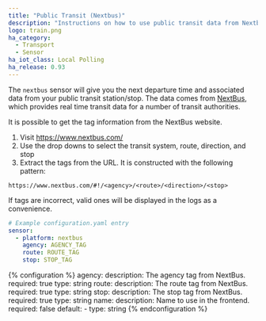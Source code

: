```yaml
---
title: "Public Transit (Nextbus)"
description: "Instructions on how to use public transit data from Nextbus in Home Assistant."
logo: train.png
ha_category:
  - Transport
  - Sensor
ha_iot_class: Local Polling
ha_release: 0.93
---
```


The `nextbus` sensor will give you the next departure time and associated data from your public transit station/stop. The data comes from [NextBus](https://www.nextbus.com), which provides real time transit data for a number of transit authorities.

It is possible to get the tag information from the NextBus website.

  1. Visit https://www.nextbus.com/
  2. Use the drop downs to select the transit system, route, direction, and stop
  3. Extract the tags from the URL. It is constructed with the following pattern:

    https://www.nextbus.com/#!/<agency>/<route>/<direction>/<stop>

If tags are incorrect, valid ones will be displayed in the logs as a
convenience.

```yaml
# Example configuration.yaml entry
sensor:
  - platform: nextbus
    agency: AGENCY_TAG
    route: ROUTE_TAG
    stop: STOP_TAG
```

{% configuration %}
agency:
  description: The agency tag from NextBus.
  required: true
  type: string
route:
  description: The route tag from NextBus.
  required: true
  type: string
stop:
  description: The stop tag from NextBus.
  required: true
  type: string
name:
  description: Name to use in the frontend.
  required: false
  default: <Agency> - <Route>
  type: string
{% endconfiguration %}
